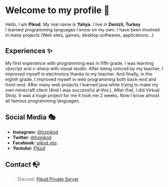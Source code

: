 # Welcome to my profile 🥳
Hello, I am **Pikod**. My real name is **Yahya**. I live in **Denizli, Turkey**
<br>I learned programming languages I know on my own. I have been involved in many projects (Web sites, games, desktop softwares, applications...)

## Experiences ✨
My first experience with programming was in fifth grade. I was learning vbscript and c-sharp with visual studio. After being noticed by my teacher, I improved myself in electronics thanks to my teacher. And finally, in the eighth grade, I improved myself in web programming both back-end and front-end. After many web projects I learned java while trying to make my own minecraft client (And I was successful at this.). After that, I did Virtual Shop. It was a huge project for me it took me 2 weeks. Now I know almost all famous programming languages. 

## Social Media 🎭
- **Instagram:** [@hzpikod](https://www.instagram.com/hzpikod/)
- **Twitter:** [@hzpikod](https://twitter.com/hzpikod)
- **Facebook:** [pikod.vbs](https://www.facebook.com/pikod.vbs)
- **Youtube:** [Pikod](https://www.youtube.com/c/Pikod)

## Contact 📭
> Discord: [Pikod Private Server](https://discord.gg/z7K34mv2jE)
